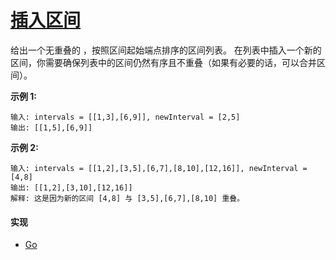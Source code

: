 # [插入区间](https://leetcode-cn.com/problems/insert-interval/description/)

给出一个无重叠的 ，按照区间起始端点排序的区间列表。
在列表中插入一个新的区间，你需要确保列表中的区间仍然有序且不重叠（如果有必要的话，可以合并区间）。

**示例 1:**
```
输入: intervals = [[1,3],[6,9]], newInterval = [2,5]
输出: [[1,5],[6,9]]
```

**示例 2:**
```
输入: intervals = [[1,2],[3,5],[6,7],[8,10],[12,16]], newInterval = [4,8]
输出: [[1,2],[3,10],[12,16]]
解释: 这是因为新的区间 [4,8] 与 [3,5],[6,7],[8,10] 重叠。
```

#### 实现
- [Go](https://github.com/pojozhang/playground/blob/master/solutions/go/src/playground/algorithm/insert_interval.go)
